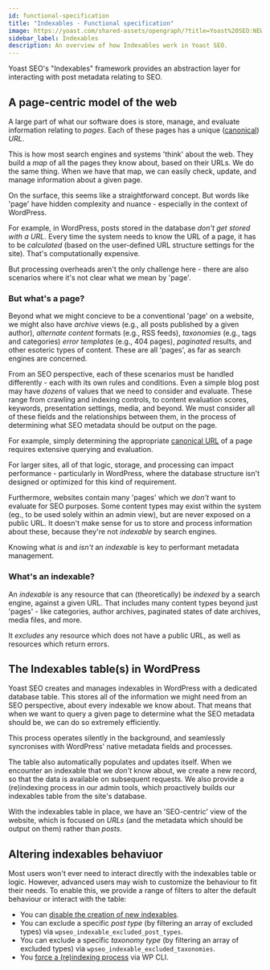 ```yaml
---
id: functional-specification
title: "Indexables - Functional specification"
image: https://yoast.com/shared-assets/opengraph/?title=Yoast%20SEO:NEWLINEHTTP%20HeadersNEWLINEFunctional%20specification
sidebar_label: Indexables
description: An overview of how Indexables work in Yoast SEO.
---
```

Yoast SEO's "Indexables" framework provides an abstraction layer for interacting with post metadata relating to SEO.

## A page-centric model of the web
A large part of what our software does is store, manage, and evaluate information relating to _pages_. Each of these pages has a unique ([canonical](https://developer.yoast.com/features/seo-tags/canonical-urls/functional-specification/)) _URL_.

This is how most search engines and systems 'think' about the web. They build a _map_ of all the pages they know about, based on their URLs. We do the same thing. When we have that map, we can easily check, update, and manage information about a given page.

On the surface, this seems like a straightforward concept. But words like 'page' have hidden complexity and nuance - especially in the context of WordPress.

For example, in WordPress, posts stored in the database _don't get stored with a URL_. Every time the system needs to know the URL of a page, it has to be _calculated_ (based on the user-defined URL structure settings for the site). That's computationally expensive.

But processing overheads aren't the only challenge here - there are also scenarios where it's not clear what we mean by 'page'.

### But what's a page?
Beyond what we might concieve to be a conventional 'page' on a website, we might also have _archive_ views (e.g., all posts published by a given author), _alternate content_ formats (e.g., RSS feeds), _taxonomies_ (e.g., tags and categories) _error templates_ (e.g., 404 pages), _paginated_ results, and other esoteric types of content. These are all 'pages', as far as search engines are concerned.

From an SEO perspective, each of these scenarios must be handled differently - each with its own rules and conditions. Even a simple blog post may have _dozens_ of values that we need to consider and evaluate. These range from crawling and indexing controls, to content evaluation scores, keywords, presentation settings, media, and beyond. We must consider all of these fields and the relationships between them, in the process of determining what SEO metadata should be output on the page.

For example, simply determining the appropriate [canonical URL](https://developer.yoast.com/features/seo-tags/canonical-urls/functional-specification/) of a page requires extensive querying and evaluation.

For larger sites, all of that logic, storage, and processing can impact performance - particularly in WordPress, where the database structure isn't designed or optimized for this kind of requirement.

Furthermore, websites contain many 'pages' which we _don't_ want to evaluate for SEO purposes. Some content types may exist within the system (eg., to be used solely within an admin view), but are never exposed on a public URL. It doesn't make sense for us to store and process information about these, because they're not _indexable_ by search engines.

Knowing what _is_ and _isn't_ an _indexable_ is key to performant metadata management.

### What's an indexable?
An _indexable_ is any resource that can (theoretically) be _indexed_ by a search engine, against a given URL. That includes many content types beyond just 'pages' - like categories, author archives, paginated states of date archives, media files, and more.

It _excludes_ any resource which does not have a public URL, as well as resources which return errors.

## The Indexables table(s) in WordPress
Yoast SEO creates and manages indexables in WordPress with a dedicated database table. This stores all of the information we might need from an SEO perspective, about every indexable we know about. That means that when we want to query a given page to determine what the SEO metadata should be, we can do so extremely efficiently.

This process operates silently in the background, and seamlessly syncronises with WordPress' native metadata fields and processes. 

The table also automatically populates and updates itself. When we encounter an indexable that we _don't_ know about, we create a new record, so that the data is available on subsequent requests. We also provide a (re)indexing process in our admin tools, which proactively builds our indexables table from the site's database.

With the indexables table in place, we have an 'SEO-centric' view of the website, which is focused on _URLs_ (and the metadata which should be output on them) rather than _posts_.

## Altering indexables behaviuor
Most users won't ever need to interact directly with the indexables table or logic. However, advanced users may wish to customize the behaviour to fit their needs.
To enable this, we provide a range of filters to alter the default behaviour or interact with the table:

* You can [disable the creation of new indexables](https://developer.yoast.com/customization/yoast-seo/filters/filtering-yoast-seo-indexables/).
* You can exclude a specific _post type_ (by filtering an array of excluded types) via `wpseo_indexable_excluded_post_types`.
* You can exclude a specific _taxonomy type_ (by filtering an array of excluded types) via `wpseo_indexable_excluded_taxonomies`.
* You [force a (re)indexing process](https://developer.yoast.com/features/wp-cli/reindex-indexables/) via WP CLI.

